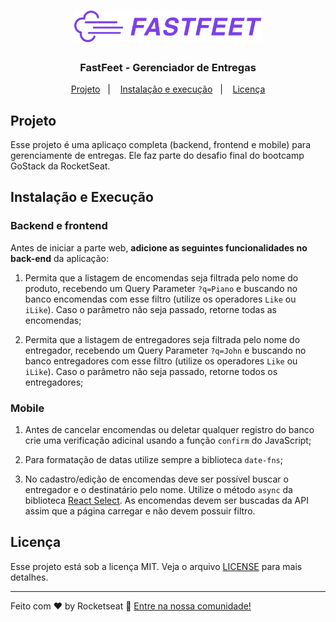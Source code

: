 <h1 align="center">
  <img alt="Fastfeet" title="Fastfeet" src=".github/logo.png" width="300px" />
</h1>

<h3 align="center">
  FastFeet - Gerenciador de Entregas
</h3>

<p align="center">
  <a href="#projeto">Projeto</a>&nbsp;&nbsp;&nbsp;|&nbsp;&nbsp;&nbsp;
  <a href="#instalacao-e-execução">Instalação e execução</a>&nbsp;&nbsp;&nbsp;|&nbsp;&nbsp;&nbsp;
    <a href="#licença">Licença</a>
</p>

## Projeto

Esse projeto é uma aplicaço completa (backend, frontend e mobile) para gerenciamente de entregas.
Ele faz parte do desafio final do bootcamp GoStack da RocketSeat.

## Instalação e Execução

### Backend e frontend

Antes de iniciar a parte web, **adicione as seguintes funcionalidades no back-end** da aplicação:

1. Permita que a listagem de encomendas seja filtrada pelo nome do produto, recebendo um Query Parameter `?q=Piano` e buscando no banco encomendas com esse filtro (utilize os operadores `Like` ou `iLike`). Caso o parâmetro não seja passado, retorne todas as encomendas;

2. Permita que a listagem de entregadores seja filtrada pelo nome do entregador, recebendo um Query Parameter `?q=John` e buscando no banco entregadores com esse filtro (utilize os operadores `Like` ou `iLike`). Caso o parâmetro não seja passado, retorne todos os entregadores;

### Mobile

1. Antes de cancelar encomendas ou deletar qualquer registro do banco crie uma verificação adicinal usando a função `confirm` do JavaScript;

2. Para formatação de datas utilize sempre a biblioteca `date-fns`;
3. No cadastro/edição de encomendas deve ser possível buscar o entregador e o destinatário pelo nome. Utilize o método `async` da biblioteca [React Select](https://react-select.com/home#async). As encomendas devem ser buscadas da API assim que a página carregar e não devem possuir filtro.

## Licença

Esse projeto está sob a licença MIT. Veja o arquivo [LICENSE](LICENSE.md) para mais detalhes.

---

Feito com ♥ by Rocketseat :wave: [Entre na nossa comunidade!](https://discordapp.com/invite/gCRAFhc)
